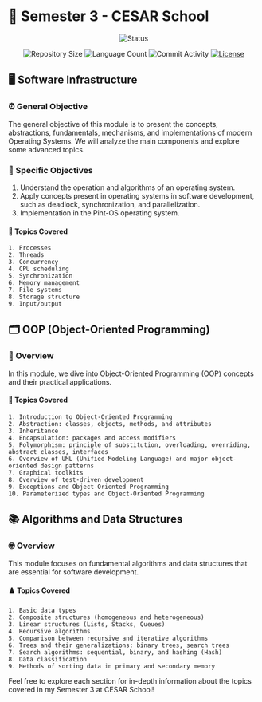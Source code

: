 # 🎯 Semester 3 - CESAR School
<p align="center">
  <img
    src="https://img.shields.io/badge/Status-Em%20desenvolvimento-green?style=flat-square"
    alt="Status"
  />
</p>

<p align="center">
  <img
    src="https://img.shields.io/github/repo-size/Sofia-Saraiva/Semester3-CESAR-School?style=flat"
    alt="Repository Size"
  />
  <img
    src="https://img.shields.io/github/languages/count/Sofia-Saraiva/Semester3-CESAR-School?style=flat&logo=python"
    alt="Language Count"
  />
  <img
    src="https://img.shields.io/github/commit-activity/t/Sofia-Saraiva/Semester3-CESAR-School?style=flat&logo=github"
    alt="Commit Activity"
  />
  <a href="LICENSE.md"
    ><img
      src="https://img.shields.io/github/license/Sofia-Saraiva/Semester3-CESAR-School"
      alt="License"
  /></a>
</p>

## 🖥️ Software Infrastructure

### ⏰ General Objective
The general objective of this module is to present the concepts, abstractions, fundamentals, mechanisms, and implementations of modern Operating Systems. We will analyze the main components and explore some advanced topics.

### 🫵 Specific Objectives
1. Understand the operation and algorithms of an operating system.
2. Apply concepts present in operating systems in software development, such as deadlock, synchronization, and parallelization.
3. Implementation in the Pint-OS operating system.

#### 📜 Topics Covered
    1. Processes
    2. Threads
    3. Concurrency
    4. CPU scheduling
    5. Synchronization
    6. Memory management
    7. File systems
    8. Storage structure
    9. Input/output

## 🗂️ OOP (Object-Oriented Programming)

### 👀 Overview
In this module, we dive into Object-Oriented Programming (OOP) concepts and their practical applications.

#### 📂 Topics Covered
    1. Introduction to Object-Oriented Programming
    2. Abstraction: classes, objects, methods, and attributes
    3. Inheritance
    4. Encapsulation: packages and access modifiers
    5. Polymorphism: principle of substitution, overloading, overriding, abstract classes, interfaces
    6. Overview of UML (Unified Modeling Language) and major object-oriented design patterns
    7. Graphical toolkits
    8. Overview of test-driven development
    9. Exceptions and Object-Oriented Programming
    10. Parameterized types and Object-Oriented Programming

## 📚 Algorithms and Data Structures

### 🤓 Overview
This module focuses on fundamental algorithms and data structures that are essential for software development.

#### ♟️ Topics Covered

    1. Basic data types
    2. Composite structures (homogeneous and heterogeneous)
    3. Linear structures (Lists, Stacks, Queues)
    4. Recursive algorithms
    5. Comparison between recursive and iterative algorithms
    6. Trees and their generalizations: binary trees, search trees
    7. Search algorithms: sequential, binary, and hashing (Hash)
    8. Data classification
    9. Methods of sorting data in primary and secondary memory


Feel free to explore each section for in-depth information about the topics covered in my Semester 3 at CESAR School!

